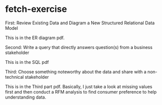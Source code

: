 # fetch-exercise

First: Review Existing Data and Diagram a New Structured Relational Data Model

This is in the ER diagram pdf. 

Second: Write a query that directly answers question(s) from a business stakeholder

This is in the SQL pdf

Third: Choose something noteworthy about the data and share with a non-technical stakeholder

This is in the Third part pdf.
Basically, I just take a look at missing values first and then conduct a RFM analysis to find consumer preference to help understanding data. 

